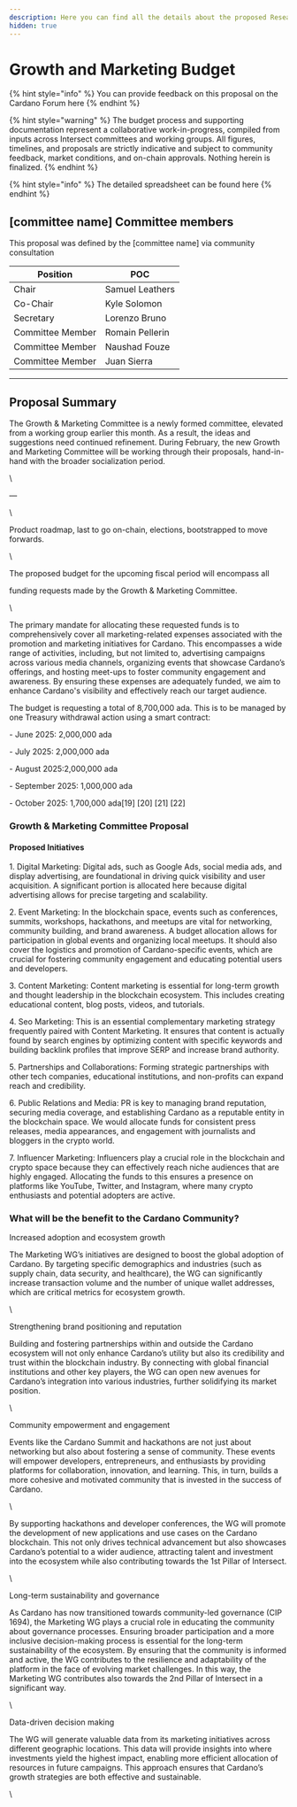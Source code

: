 ```yaml
---
description: Here you can find all the details about the proposed Research budget for 2025
hidden: true
---
```


# Growth and Marketing Budget

{% hint style="info" %}
You can provide feedback on this proposal on the Cardano Forum here
{% endhint %}

{% hint style="warning" %}
The budget process and supporting documentation represent a collaborative work-in-progress, compiled from inputs across Intersect committees and working groups. All figures, timelines, and proposals are strictly indicative and subject to community feedback, market conditions, and on-chain approvals. Nothing herein is finalized.
{% endhint %}

{% hint style="info" %}
The detailed spreadsheet can be found here
{% endhint %}



## \[committee name] Committee members

This proposal was defined by the \[committee name] via community consultation

| Position         | POC             |
| ---------------- | --------------- |
| Chair            | Samuel Leathers |
| Co-Chair         | Kyle Solomon    |
| Secretary        | Lorenzo Bruno   |
| Committee Member | Romain Pellerin |
| Committee Member | Naushad Fouze   |
| Committee Member | Juan Sierra     |

***

## Proposal Summary&#x20;

The Growth & Marketing Committee is a newly formed committee, elevated from a working group earlier this month. As a result, the ideas and suggestions need continued refinement. During February, the new Growth and Marketing Committee will be working through their proposals, hand-in-hand with the broader socialization period.&#x20;

\


—

\


Product roadmap, last to go on-chain, elections, bootstrapped to move forwards. &#x20;

\


The proposed budget for the upcoming fiscal period will encompass all&#x20;

funding requests made by the Growth & Marketing Committee.

\


The primary mandate for allocating these requested funds is to comprehensively cover all marketing-related expenses associated with the promotion and marketing initiatives for Cardano. This encompasses a wide range of activities, including, but not limited to, advertising campaigns across various media channels, organizing events that showcase Cardano’s offerings, and hosting meet-ups to foster community engagement and awareness. By ensuring these expenses are adequately funded, we aim to enhance Cardano's visibility and effectively reach our target audience.&#x20;

&#x20;

The budget is requesting a total of 8,700,000 ada.  This is to be managed by one Treasury withdrawal action using a smart contract:

\-  June 2025: 2,000,000 ada

\-  July 2025: 2,000,000 ada

\-  August 2025:2,000,000 ada

\-  September 2025: 1,000,000 ada

\-  October 2025: 1,700,000 ada\[19] \[20] \[21] \[22]&#x20;

&#x20;

&#x20;

### Growth & Marketing Committee Proposal&#x20;

#### Proposed Initiatives

1\. Digital Marketing: Digital ads, such as Google Ads, social media ads, and display advertising, are foundational in driving quick visibility and user acquisition. A significant portion is allocated here because digital advertising allows for precise targeting and scalability.

2\. Event Marketing: In the blockchain space, events such as conferences, summits, workshops, hackathons, and meetups are vital for networking, community building, and brand awareness. A budget allocation allows for participation in global events and organizing local meetups. It should also cover the logistics and promotion of Cardano-specific events, which are crucial for fostering community engagement and educating potential users and developers.

3\. Content Marketing: Content marketing is essential for long-term growth and thought leadership in the blockchain ecosystem. This includes creating educational content, blog posts, videos, and tutorials.

4\. Seo Marketing: This is an essential complementary marketing strategy frequently paired with Content Marketing. It ensures that content is actually found by search engines by optimizing content with specific keywords and building backlink profiles that improve SERP and increase brand authority.

5\. Partnerships and Collaborations: Forming strategic partnerships with other tech companies, educational institutions, and non-profits can expand reach and credibility.

6\. Public Relations and Media: PR is key to managing brand reputation, securing media coverage, and establishing Cardano as a reputable entity in the blockchain space. We would allocate funds for consistent press releases, media appearances, and engagement with journalists and bloggers in the crypto world.

7\. Influencer Marketing: Influencers play a crucial role in the blockchain and crypto space because they can effectively reach niche audiences that are highly engaged. Allocating the funds to this ensures a presence on platforms like YouTube, Twitter, and Instagram, where many crypto enthusiasts and potential adopters are active.

### What will be the benefit to the Cardano Community?

Increased adoption and ecosystem growth

The Marketing WG’s initiatives are designed to boost the global adoption of Cardano. By targeting specific demographics and industries (such as supply chain, data security, and healthcare), the WG can significantly increase transaction volume and the number of unique wallet addresses, which are critical metrics for ecosystem growth.

\


Strengthening brand positioning and reputation

Building and fostering partnerships within and outside the Cardano ecosystem will not only enhance Cardano’s utility but also its credibility and trust within the blockchain industry. By connecting with global financial institutions and other key players, the WG can open new avenues for Cardano’s integration into various industries, further solidifying its market position.

\


Community empowerment and engagement

Events like the Cardano Summit and hackathons are not just about networking but also about fostering a sense of community. These events will empower developers, entrepreneurs, and enthusiasts by providing platforms for collaboration, innovation, and learning. This, in turn, builds a more cohesive and motivated community that is invested in the success of Cardano.

\


By supporting hackathons and developer conferences, the WG will promote the development of new applications and use cases on the Cardano blockchain. This not only drives technical advancement but also showcases Cardano’s potential to a wider audience, attracting talent and investment into the ecosystem while also contributing towards the 1st Pillar of Intersect.

\


Long-term sustainability and governance

As Cardano has now transitioned towards community-led governance (CIP 1694), the Marketing WG plays a crucial role in educating the community about governance processes. Ensuring broader participation and a more inclusive decision-making process is essential for the long-term sustainability of the ecosystem. By ensuring that the community is informed and active, the WG contributes to the resilience and adaptability of the platform in the face of evolving market challenges. In this way, the Marketing WG contributes also towards the 2nd Pillar of Intersect in a significant way.

\


Data-driven decision making

The WG will generate valuable data from its marketing initiatives across different geographic locations. This data will provide insights into where investments yield the highest impact, enabling more efficient allocation of resources in future campaigns. This approach ensures that Cardano’s growth strategies are both effective and sustainable.

\
